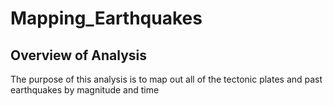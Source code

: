 # Mapping_Earthquakes

## Overview of Analysis 

The purpose of this analysis is to map out all of the tectonic plates and past earthquakes by magnitude and time